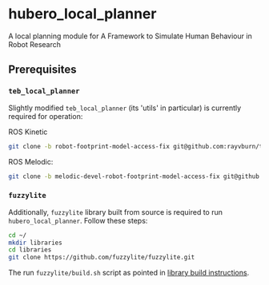 # hubero_local_planner

A local planning module for A Framework to Simulate Human Behaviour in Robot Research

## Prerequisites

### `teb_local_planner`

Slightly modified `teb_local_planner` (its 'utils' in particular) is currently required for operation:

ROS Kinetic
```bash
git clone -b robot-footprint-model-access-fix git@github.com:rayvburn/teb_local_planner.git
```

ROS Melodic:
```bash
git clone -b melodic-devel-robot-footprint-model-access-fix git@github.com:rayvburn/teb_local_planner.git
```

### `fuzzylite`

Additionally, `fuzzylite` library built from source is required to run `hubero_local_planner`. Follow these steps:

```bash
cd ~/
mkdir libraries
cd libraries
git clone https://github.com/fuzzylite/fuzzylite.git
```

The run `fuzzylite/build.sh` script as pointed in [library build instructions](https://github.com/fuzzylite/fuzzylite#unix-1).
